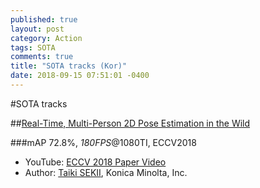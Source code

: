 ```yaml
---
published: true
layout: post
category: Action
tags: SOTA
comments: true
title: "SOTA tracks (Kor)"
date: 2018-09-15 07:51:01 -0400
---
```


#SOTA tracks

##[Real-Time, Multi-Person 2D Pose Estimation in the Wild](http://taikisekii.com/PDF/Sekii_ECCV18.pdf)

###mAP 72.8%, *180FPS*@1080TI, ECCV2018

- YouTube: [ECCV 2018 Paper Video](https://www.youtube.com/watch?v=4PSm8zFE1Cc&feature=youtu.be)
- Author: [Taiki SEKII](http://taikisekii.com/#profile), Konica Minolta, Inc.
